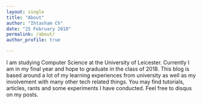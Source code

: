 ```yaml
---
layout: single
title: "About"
author: "Ihtasham Ch"
date: "25 February 2018"
permalink: /about/
author_profile: true

---
```


I am studying Computer Science at the University of Leicester. Currently I am in my final year and hope to graduate in the class of 2018. This blog is based around a lot of my learning experiences from university as well as my involvement with many other tech related things. You may find tutorials, articles, rants and some experiments I have conducted. Feel free to disqus on my posts.
